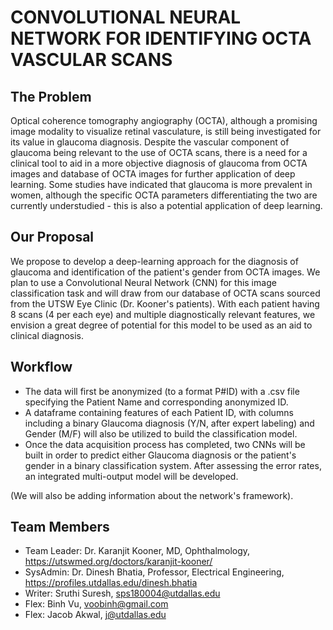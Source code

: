 # CONVOLUTIONAL NEURAL NETWORK FOR IDENTIFYING OCTA VASCULAR SCANS

## The Problem
Optical coherence tomography angiography (OCTA), although a promising image modality to visualize retinal vasculature, is still being investigated for its value in glaucoma diagnosis. Despite the vascular component of glaucoma being relevant to the use of OCTA scans, there is a need for a clinical tool to aid in a more objective diagnosis of glaucoma from OCTA images and database of OCTA images for further application of deep learning. 
Some studies have indicated that glaucoma is more prevalent in women, although the specific OCTA parameters differentiating the two are currently understudied - this is also a potential application of deep learning.

## Our Proposal
We propose to develop a deep-learning approach for the diagnosis of glaucoma and identification of the patient's gender from OCTA images. We plan to use a Convolutional Neural Network (CNN) for this image classification task and will draw from our database of OCTA scans sourced from the UTSW Eye Clinic (Dr. Kooner's patients). With each patient having 8 scans (4 per each eye) and multiple diagnostically relevant features, we envision a great degree of potential for this model to be used as an aid to clinical diagnosis. 

## Workflow
* The data will first be anonymized (to a format P#ID) with a .csv file specifying the Patient Name and corresponding anonymized ID.
* A dataframe containing features of each Patient ID, with columns including a binary Glaucoma diagnosis (Y/N, after expert labeling)  and Gender (M/F) will also be utilized to build the classification model.
* Once the data acquisition process has completed, two CNNs will be built in order to predict either Glaucoma diagnosis or the patient's gender in a binary classification system. After assessing the error rates, an integrated multi-output model will be developed.

(We will also be adding information about the network's framework).

## Team Members

* Team Leader: Dr. Karanjit Kooner, MD, Ophthalmology, https://utswmed.org/doctors/karanjit-kooner/ 
* SysAdmin: Dr. Dinesh Bhatia, Professor, Electrical Engineering, https://profiles.utdallas.edu/dinesh.bhatia
* Writer: Sruthi Suresh, sps180004@utdallas.edu
* Flex: Binh Vu, voobinh@gmail.com
* Flex: Jacob Akwal, j@utdallas.edu
